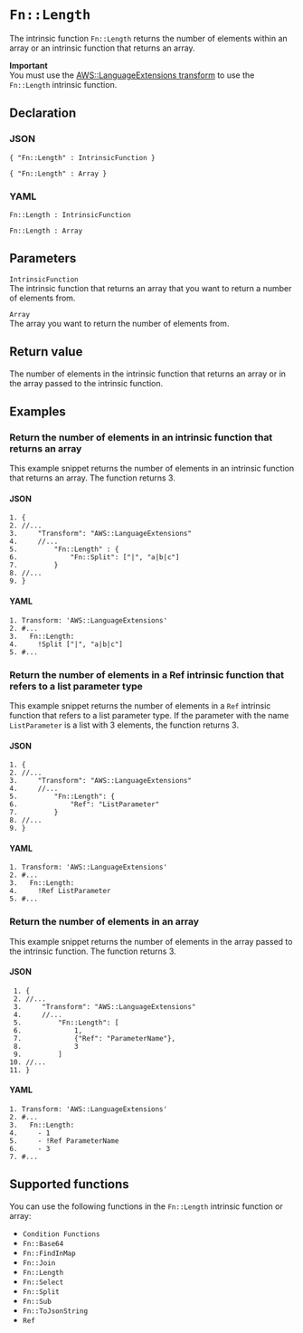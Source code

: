 # `Fn::Length`<a name="intrinsic-function-reference-length"></a>

The intrinsic function `Fn::Length` returns the number of elements within an array or an intrinsic function that returns an array\.

**Important**  
You must use the [AWS::LanguageExtensions transform](https://docs.aws.amazon.com/AWSCloudFormation/latest/UserGuide/aws-languageextension-transform.html) to use the `Fn::Length` intrinsic function\.

## Declaration<a name="length-declaration"></a>

### JSON<a name="intrinsic-function-reference-length-syntax.json"></a>

```
{ "Fn::Length" : IntrinsicFunction }
```

```
{ "Fn::Length" : Array }
```

### YAML<a name="intrinsic-function-reference-length-syntax.yaml"></a>

```
Fn::Length : IntrinsicFunction
```

```
Fn::Length : Array
```

## Parameters<a name="length-parameters"></a>

`IntrinsicFunction`  
The intrinsic function that returns an array that you want to return a number of elements from\.

`Array`  
The array you want to return the number of elements from\.

## Return value<a name="intrinsic-function-reference-length-return"></a>

The number of elements in the intrinsic function that returns an array or in the array passed to the intrinsic function\. 

## Examples<a name="intrinsic-function-reference-length-examples"></a>

### Return the number of elements in an intrinsic function that returns an array<a name="intrinsic-function-reference-length-example"></a>

This example snippet returns the number of elements in an intrinsic function that returns an array\. The function returns 3\.

#### JSON<a name="intrinsic-function-reference-length-example.json"></a>

```
1. {
2. //...
3.     "Transform": "AWS::LanguageExtensions"
4.     //...
5.         "Fn::Length" : {
6.             "Fn::Split": ["|", "a|b|c"]
7.         }
8. //...
9. }
```

#### YAML<a name="intrinsic-function-reference-length-example.yaml"></a>

```
1. Transform: 'AWS::LanguageExtensions'
2. #...
3.   Fn::Length: 
4.     !Split ["|", "a|b|c"]
5. #...
```

### Return the number of elements in a Ref intrinsic function that refers to a list parameter type<a name="intrinsic-function-reference-length-example2"></a>

This example snippet returns the number of elements in a `Ref` intrinsic function that refers to a list parameter type\. If the parameter with the name `ListParameter` is a list with 3 elements, the function returns 3\.

#### JSON<a name="intrinsic-function-reference-length-example2.json"></a>

```
1. {
2. //...
3.     "Transform": "AWS::LanguageExtensions"
4.     //...
5.         "Fn::Length": {
6.             "Ref": "ListParameter"
7.         }
8. //...
9. }
```

#### YAML<a name="intrinsic-function-reference-length-example2.yaml"></a>

```
1. Transform: 'AWS::LanguageExtensions'
2. #...
3.   Fn::Length: 
4.     !Ref ListParameter
5. #...
```

### Return the number of elements in an array<a name="intrinsic-function-reference-length-example3"></a>

This example snippet returns the number of elements in the array passed to the intrinsic function\. The function returns 3\.

#### JSON<a name="intrinsic-function-reference-length-example3.json"></a>

```
 1. {
 2. //...
 3.     "Transform": "AWS::LanguageExtensions"
 4.     //...
 5.         "Fn::Length": [
 6.             1,
 7.             {"Ref": "ParameterName"}, 
 8.             3
 9.         ]
10. //...
11. }
```

#### YAML<a name="intrinsic-function-reference-length-example3.yaml"></a>

```
1. Transform: 'AWS::LanguageExtensions'
2. #...
3.   Fn::Length: 
4.     - 1
5.     - !Ref ParameterName
6.     - 3
7. #...
```

## Supported functions<a name="length-supported-functions"></a>

You can use the following functions in the `Fn::Length` intrinsic function or array:
+ `Condition Functions`
+ `Fn::Base64`
+ `Fn::FindInMap`
+ `Fn::Join`
+ `Fn::Length`
+ `Fn::Select`
+ `Fn::Split`
+ `Fn::Sub`
+ `Fn::ToJsonString`
+ `Ref`